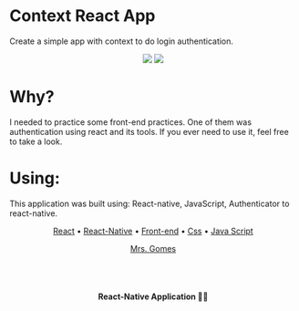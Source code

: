 # Context React App

Create a simple app with context to do login authentication.

<p align="center" styles="display: flex; gap: 16px">
	<img  src="https://github.com/GgvGomes/context_react_app/assets/80273727/77bbb467-6927-4fc6-be77-b0acd7836330" />
	<img  src="https://github.com/GgvGomes/context_react_app/assets/80273727/09cac3e6-1a07-4006-bae2-cff8e254c74d" />
</p>

# Why?

I needed to practice some front-end practices. One of them was authentication using react and its tools. If you ever need to use it, feel free to take a look.

# Using:

This application was built using: React-native, JavaScript, Authenticator to react-native.

<p align="center">
 <a href="#">React</a> • 
 <a href="#">React-Native</a> • 
 <a href="#">Front-end</a> • 
 <a href="#">Css</a> • 
 <a href="#">Java Script</a> 
</p>

<p align="center">
  <a href="#autor">Mrs. Gomes</a>
</p>

<br/><br/>
<h4 align="center"> 
	 React-Native Application 🚀🔥
</h4>
